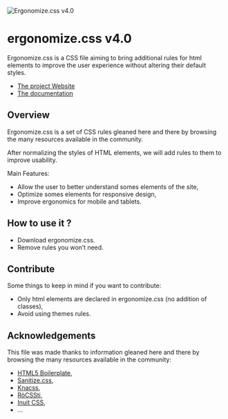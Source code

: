 ![Ergonomize.css v4.0](https://www.ergonomizecss.com/assets/medias/images/ergonomizecss-banner-github-big.webp)

# ergonomize.css v4.0

Ergonomize.css is a CSS file aiming to bring additional rules for html elements to improve the user experience without altering their default styles.

* [The project Website](https://www.ergonomizecss.com/)
* [The documentation](https://github.com/Effeilo/ergonomize.css/blob/master/documentation.md)

## Overview

Ergonomize.css is a set of CSS rules gleaned here and there by browsing the many resources available in the community.

After normalizing the styles of HTML elements, we will add rules to them to improve usability.

Main Features:

* Allow the user to better understand somes elements of the site,
* Optimize somes elements for responsive design,
* Improve ergonomics for mobile and tablets.

## How to use it ?

* Download ergonomize.css.
* Remove rules you won’t need.

## Contribute

Some things to keep in mind if you want to contribute:

* Only html elements are declared in ergonomize.css (no addition of classes),
* Avoid using themes rules.

## Acknowledgements

This file was made thanks to information gleaned here and there by browsing the many resources available in the community:

* [HTML5 Boilerplate](https://html5boilerplate.com/),
* [Sanitize.css](https://jonathantneal.github.io/sanitize.css/),
* [Knacss](http://www.knacss.com/),
* [RöCSSti](http://rocssti.net/),
* [Inuit CSS](https://github.com/inuitcss),
* ...
